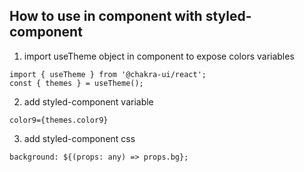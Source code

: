 ## How to use in component with styled-component

1. import useTheme object in component to expose colors variables

```
import { useTheme } from '@chakra-ui/react';
const { themes } = useTheme();
```

2. add styled-component variable
```
color9={themes.color9}
```

3. add styled-component css
```
background: ${(props: any) => props.bg};
```
